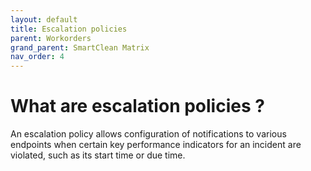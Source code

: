 ```yaml
---
layout: default
title: Escalation policies
parent: Workorders
grand_parent: SmartClean Matrix
nav_order: 4
---
```


# What are escalation policies ?
An escalation policy allows configuration of notifications to various endpoints when certain key performance indicators for an incident are violated, such as its start time or due time.

